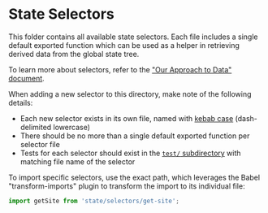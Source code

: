State Selectors
===============

This folder contains all available state selectors. Each file includes a single default exported function which can be used as a helper in retrieving derived data from the global state tree.

To learn more about selectors, refer to the ["Our Approach to Data" document](../../../docs/our-approach-to-data.md#selectors).

When adding a new selector to this directory, make note of the following details:

- Each new selector exists in its own file, named with [kebab case](https://en.wikipedia.org/wiki/Kebab_case) (dash-delimited lowercase)
- There should be no more than a single default exported function per selector file
- Tests for each selector should exist in the [`test/` subdirectory](./test) with matching file name of the selector

To import specific selectors, use the exact path, which leverages the Babel "transform-imports" plugin to transform the import to its individual file:

```javascript
import getSite from 'state/selectors/get-site';
```
